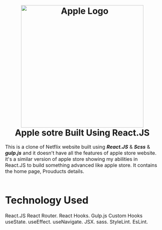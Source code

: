<h1 align="center">
  <img title="Netflix" src="https://assets.stickpng.com/images/580b57fcd9996e24bc43c516.png" alt="Apple Logo" width="400" />
  <br>
 Apple sotre Built Using React.JS 
</h1>

<p><font size="3">
  This is a clone of Netflix website built using <strong><em>React.JS</em></strong> & <strong><em>Scss</em></strong>  & <strong><em>gulp.js</em></strong> and it  doesn't have all the features of apple store website. it's a similar version of apple store showing my abilities in React.JS to build something advanced like apple store. It contains the home page, Prouducts details.
  <br><br> 
  
</p>


# Technology Used

React.JS
React Router.
React Hooks.
Gulp.js
Custom Hooks
useState.
useEffect.
useNavigate.
JSX.
sass.
StyleLint.
EsLint.
